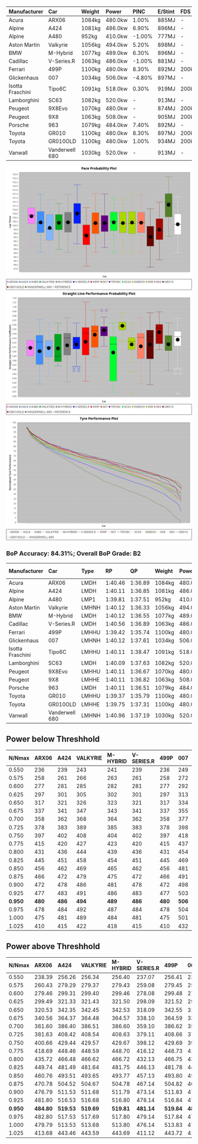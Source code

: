 | Manufacturer     | Car            | Weight | Power   | PINC    | E/Stint | FDS     |
|:-|:-|:-|:-|:-|:-|:-|
| Acura            | ARX06          | 1084kg | 480.0kw | 1.00%   | 885MJ   |    -    |
| Alpine           | A424           | 1081kg | 486.0kw | 6.90%   | 896MJ   |    -    |
| Alpine           | A480           | 952kg  | 410.0kw | -1.00%  | 777MJ   |    -    |
| Aston Martin     | Valkyrie       | 1056kg | 494.0kw | 5.20%   | 898MJ   |    -    |
| BMW              | M-Hybrid       | 1077kg | 489.0kw | 6.30%   | 896MJ   |    -    |
| Cadillac         | V-Series.R     | 1063kg | 486.0kw | -1.00%  | 881MJ   |    -    |
| Ferrari          | 499P           | 1100kg | 480.0kw | 8.30%   | 892MJ   | 200kph  |
| Glickenhaus      | 007            | 1034kg | 506.0kw | -4.80%  | 897MJ   |    -    |
| Isotta Fraschini | Tipo6C         | 1091kg | 518.0kw | 0.30%   | 919MJ   | 200kph  |
| Lamborghini      | SC63           | 1082kg | 520.0kw |    -    | 913MJ   |    -    |
| Peugeot          | 9X8Evo         | 1070kg | 480.0kw |    -    | 874MJ   | 200kph  |
| Peugeot          | 9X8            | 1063kg | 508.0kw |    -    | 905MJ   | 200kph  |
| Porsche          | 963            | 1079kg | 484.0kw | 7.40%   | 892MJ   |    -    |
| Toyota           | GR010          | 1100kg | 480.0kw | 8.30%   | 897MJ   | 200kph  |
| Toyota           | GR010OLD       | 1100kg | 480.0kw | 1.00%   | 934MJ   | 200kph  |
| Vanwall          | Vanderwell 680 | 1030kg | 520.0kw |    -    | 913MJ   |    -    |

![PACECHART](./IMG/ACOMETHOD.png)
![STRAIGHTLINEPERFORMANCECHART](./IMG/ACOMETHOD_sp.png)
![TYREPERFORMANCECHART](./IMG/ACOMETHOD_tw.png)

### BoP Accuracy: 84.31%; Overall BoP Grade: B2
| Manufacturer     | Car            | Type  | RP      | QP      | Weight | Power¹  | Threshhold | PINC    | Power²   | E/Stint | AVG Vmax  | FDS     | RDLC | L/Stint | BOP-Grade | Model Accuracy | Model Points | Match%  | SimDiff |
|:-|:-|:-|:-|:-|:-|:-|:-|:-|:-|:-|:-|:-|:-|:-|:-|:-|:-|:-|:-|
| Acura            | ARX06          | LMDH  | 1:40.46 | 1:36.89 | 1084kg | 480.0kw | 210.0kph   | 1.00%   | 484.80kw |  885MJ  | 291.22kph |    -    | 0.99 | 29      | +C2       | 100.00%        | 996          | 73.07%  | #       |
| Alpine           | A424           | LMDH  | 1:40.11 | 1:36.85 | 1081kg | 486.0kw | 210.0kph   | 6.90%   | 519.50kw |  896MJ  | 292.79kph |    -    | 0.99 | 29      | ~A1       | 98.45%         | 2220         | 96.44%  | #       |
| Alpine           | A480           | LMP1  | 1:39.81 | 1:37.51 |  952kg | 410.0kw | 210.0kph   | -1.00%  | 405.90kw |  777MJ  | 290.75kph |    -    | 0.98 | 27      | -A2       | 95.90%         | 1706         | 90.21%  | +0.17   |
| Aston Martin     | Valkyrie       | LMHNH | 1:40.12 | 1:36.33 | 1056kg | 494.0kw | 210.0kph   | 5.20%   | 519.70kw |  898MJ  | 295.37kph |    -    | 1.02 | 29      | +C2       | 100.00%        | 466          | 73.26%  | #       |
| BMW              | M-Hybrid       | LMDH  | 1:40.12 | 1:36.55 | 1077kg | 489.0kw | 210.0kph   | 6.30%   | 519.80kw |  896MJ  | 295.26kph |    -    | 1.00 | 29      | ~A1       | 100.00%        | 3339         | 100.00% | #       |
| Cadillac         | V-Series.R     | LMDH  | 1:40.56 | 1:36.89 | 1063kg | 486.0kw | 210.0kph   | -1.00%  | 481.10kw |  881MJ  | 292.46kph |    -    | 1.01 | 29      | +C2       | 99.03%         | 6041         | 73.53%  | #       |
| Ferrari          | 499P           | LMHHU | 1:39.42 | 1:35.74 | 1100kg | 480.0kw | 210.0kph   | 8.30%   | 519.80kw |  892MJ  | 295.09kph | 200kph  | 1.01 | 29      | -D1       | 99.97%         | 7286         | 66.63%  | #       |
| Glickenhaus      | 007            | LMHNH | 1:40.12 | 1:37.61 | 1034kg | 506.0kw | 210.0kph   | -4.80%  | 481.70kw |  897MJ  | 299.22kph |    -    | 0.96 | 29      | ~A1       | 93.90%         | 2170         | 98.54%  | +0.17   |
| Isotta Fraschini | Tipo6C         | LMHHU | 1:40.11 | 1:38.47 | 1091kg | 518.0kw | 210.0kph   | 0.30%   | 519.60kw |  919MJ  | 297.84kph | 200kph  | 1.03 | 29      | +C1       | 98.48%         | 130          | 78.52%  | #       |
| Lamborghini      | SC63           | LMDH  | 1:40.09 | 1:37.63 | 1082kg | 520.0kw | 210.0kph   |    -    | 520.00kw |  913MJ  | 293.51kph |    -    | 1.03 | 29      | ~A1       | 100.00%        | 784          | 98.09%  | #       |
| Peugeot          | 9X8Evo         | LMHHU | 1:40.11 | 1:36.67 | 1070kg | 480.0kw | 210.0kph   |    -    | 480.00kw |  874MJ  | 298.84kph | 200kph  | 0.99 | 29      | +B1       | 100.00%        | 1890         | 87.44%  | #       |
| Peugeot          | 9X8            | LMHHE | 1:40.11 | 1:36.82 | 1063kg | 508.0kw | 210.0kph   |    -    | 508.00kw |  905MJ  | 294.04kph | 200kph  | 1.01 | 29      | ~A1       | 98.18%         | 4753         | 100.00% | +0.34   |
| Porsche          | 963            | LMDH  | 1:40.11 | 1:36.51 | 1079kg | 484.0kw | 210.0kph   | 7.40%   | 519.80kw |  892MJ  | 294.61kph |    -    | 1.00 | 29      | ~A1       | 99.89%         | 15174        | 100.00% | #       |
| Toyota           | GR010          | LMHHU | 1:39.37 | 1:35.79 | 1100kg | 480.0kw | 210.0kph   | 8.30%   | 519.80kw |  897MJ  | 294.13kph | 200kph  | 1.01 | 29      | -D2       | 99.82%         | 5457         | 63.74%  | #       |
| Toyota           | GR010OLD       | LMHHE | 1:39.75 | 1:37.31 | 1100kg | 480.0kw | 210.0kph   | 1.00%   | 484.80kw |  934MJ  | 296.01kph | 200kph  | 1.00 | 29      | -B2       | 100.00%        | 930          | 83.05%  | +0.80   |
| Vanwall          | Vanderwell 680 | LMHNH | 1:40.96 | 1:37.19 | 1030kg | 520.0kw | 210.0kph   |    -    | 520.00kw |  913MJ  | 299.18kph |    -    | 1.02 | 29      | +D1       | 96.27%         | 645          | 66.42%  | -0.01   |

## Power below Threshhold
| N/Nmax    | ARX06   | A424    | VALKYRIE | M-HYBRID | V-SERIES.R | 499P    | 007     | TIPO6C  | SC63    | 9X8EVO  | 9X8     | 963     | GR010   | GR010OLD | VANDERWELL 680 | ​     | RPM      | A480            |
|:-|:-|:-|:-|:-|:-|:-|:-|:-|:-|:-|:-|:-|:-|:-|:-|:-|:-|:-|
|  0.550    |  236    |  239    |  243     |  241     |  239       |  236    |  249    |  255    |  256    |  236    |  250    |  238    |  236    |  236     |  256           |  ​    |   --     |  0.00           |
|  0.575    |  258    |  261    |  266     |  263     |  261       |  258    |  272    |  278    |  279    |  258    |  273    |  260    |  258    |  258     |  279           |  ​    |   --     |  0.00           |
|  0.600    |  277    |  281    |  285     |  282     |  281       |  277    |  292    |  299    |  300    |  277    |  293    |  279    |  277    |  277     |  300           |  ​    |   --     |  0.00           |
|  0.625    |  297    |  301    |  305     |  302     |  301       |  297    |  313    |  321    |  322    |  297    |  314    |  299    |  297    |  297     |  322           |  ​    |   --     |  0.00           |
|  0.650    |  317    |  321    |  326     |  323     |  321       |  317    |  334    |  342    |  343    |  317    |  335    |  320    |  317    |  317     |  343           |  ​    |   --     |  0.00           |
|  0.675    |  337    |  341    |  347     |  343     |  341       |  337    |  355    |  364    |  365    |  337    |  357    |  340    |  337    |  337     |  365           |  ​    |   --     |  0.00           |
|  0.700    |  358    |  362    |  368     |  364     |  362       |  358    |  377    |  386    |  387    |  358    |  378    |  361    |  358    |  358     |  387           |  ​    |   --     |  0.00           |
|  0.725    |  378    |  383    |  389     |  385     |  383       |  378    |  398    |  407    |  409    |  378    |  399    |  381    |  378    |  378     |  409           |  ​    |   --     |  0.00           |
|  0.750    |  397    |  402    |  408     |  404     |  402       |  397    |  418    |  428    |  430    |  397    |  420    |  400    |  397    |  397     |  430           |  ​    |   --     |  0.00           |
|  0.775    |  415    |  420    |  427     |  423     |  420       |  415    |  437    |  447    |  449    |  415    |  439    |  418    |  415    |  415     |  449           |  ​    |  5000    |  -3,209,326.78  |
|  0.800    |  431    |  436    |  444     |  439     |  436       |  431    |  454    |  465    |  467    |  431    |  456    |  435    |  431    |  431     |  467           |  ​    |  5500    |  -3,495,358.73  |
|  0.825    |  445    |  451    |  458     |  454     |  451       |  445    |  469    |  480    |  482    |  445    |  471    |  449    |  445    |  445     |  482           |  ​    |  5999    |  -3,795,382.63  |
|  0.850    |  456    |  462    |  469     |  465     |  462       |  456    |  481    |  492    |  494    |  456    |  483    |  460    |  456    |  456     |  494           |  ​    |  6499    |  -4,109,400.48  |
|  0.875    |  466    |  472    |  479     |  475     |  472       |  466    |  491    |  503    |  505    |  466    |  493    |  470    |  466    |  466     |  505           |  ​    |  7000    |  -4,437,409.28  |
|  0.900    |  472    |  478    |  486     |  481     |  478       |  472    |  498    |  510    |  512    |  472    |  500    |  476    |  472    |  472     |  512           |  ​    |  7500    |  -4,779,412.02  |
|  0.925    |  477    |  483    |  491     |  486     |  483       |  477    |  503    |  515    |  517    |  477    |  505    |  481    |  477    |  477     |  517           |  ​    |  8000    |  406.73         |
| **0.950** | **480** | **486** | **494**  | **489**  | **486**    | **480** | **506** | **518** | **520** | **480** | **508** | **484** | **480** | **480**  | **520**        | **​** | **8499** | **409.73**      |
|  0.975    |  478    |  484    |  492     |  487     |  484       |  478    |  504    |  516    |  518    |  478    |  506    |  482    |  478    |  478     |  518           |  ​    |  9000    |  204.36         |
|  1.000    |  475    |  481    |  489     |  484     |  481       |  475    |  501    |  512    |  514    |  475    |  503    |  479    |  475    |  475     |  514           |  ​    |   --     |  0.00           |
|  1.025    |  410    |  415    |  422     |  418     |  415       |  410    |  432    |  442    |  444    |  410    |  434    |  413    |  410    |  410     |  444           |  ​    |   --     |  0.00           |

## Power above Threshhold
| N/Nmax    | ARX06      | A424       | VALKYRIE   | M-HYBRID   | V-SERIES.R | 499P       | 007        | TIPO6C     | SC63    | 9X8EVO  | 9X8     | 963        | GR010      | GR010OLD   | VANDERWELL 680 | ​     | RPM      | A480            |
|:-|:-|:-|:-|:-|:-|:-|:-|:-|:-|:-|:-|:-|:-|:-|:-|:-|:-|:-|
|  0.550    |  238.39    |  256.26    |  256.34    |  256.40    |  237.07    |  256.41    |  237.35    |  256.27    |  256    |  236    |  250    |  256.40    |  256.41    |  238.39    |  256           |  ​    |   --     |  0.00           |
|  0.575    |  260.43    |  279.29    |  279.37    |  279.43    |  259.08    |  279.45    |  259.38    |  279.30    |  279    |  258    |  273    |  279.44    |  279.45    |  260.43    |  279           |  ​    |   --     |  0.00           |
|  0.600    |  279.46    |  299.31    |  299.40    |  299.46    |  278.08    |  299.48    |  278.41    |  299.32    |  300    |  277    |  293    |  299.47    |  299.48    |  279.46    |  300           |  ​    |   --     |  0.00           |
|  0.625    |  299.49    |  321.33    |  321.43    |  321.50    |  298.09    |  321.52    |  298.44    |  321.34    |  322    |  297    |  314    |  321.50    |  321.52    |  299.49    |  322           |  ​    |   --     |  0.00           |
|  0.650    |  320.53    |  342.35    |  342.45    |  342.53    |  318.09    |  342.55    |  318.47    |  342.37    |  343    |  317    |  335    |  342.54    |  342.55    |  320.53    |  343           |  ​    |   --     |  0.00           |
|  0.675    |  340.56    |  364.37    |  364.48    |  364.57    |  338.10    |  364.59    |  338.50    |  364.39    |  365    |  337    |  357    |  364.57    |  364.59    |  340.56    |  365           |  ​    |   --     |  0.00           |
|  0.700    |  361.60    |  386.40    |  386.51    |  386.60    |  359.10    |  386.62    |  359.53    |  386.41    |  387    |  358    |  378    |  386.61    |  386.62    |  361.60    |  387           |  ​    |   --     |  0.00           |
|  0.725    |  381.63    |  408.42    |  408.54    |  408.63    |  379.11    |  408.66    |  379.56    |  408.44    |  409    |  378    |  399    |  408.64    |  408.66    |  381.63    |  409           |  ​    |   --     |  0.00           |
|  0.750    |  400.66    |  429.44    |  429.57    |  429.67    |  398.12    |  429.69    |  398.59    |  429.46    |  430    |  397    |  420    |  429.67    |  429.69    |  400.66    |  430           |  ​    |   --     |  0.00           |
|  0.775    |  418.69    |  448.46    |  448.59    |  448.70    |  416.12    |  448.73    |  416.62    |  448.48    |  449    |  415    |  439    |  448.70    |  448.73    |  418.69    |  449           |  ​    |  5000    |  -3,209,326.78  |
|  0.800    |  435.72    |  466.48    |  466.62    |  466.72    |  432.13    |  466.75    |  432.64    |  466.50    |  467    |  431    |  456    |  466.73    |  466.75    |  435.72    |  467           |  ​    |  5500    |  -3,495,358.73  |
|  0.825    |  449.74    |  481.49    |  481.64    |  481.75    |  446.13    |  481.78    |  446.66    |  481.51    |  482    |  445    |  471    |  481.76    |  481.78    |  449.74    |  482           |  ​    |  5999    |  -3,795,382.63  |
|  0.850    |  460.76    |  493.51    |  493.65    |  493.77    |  457.13    |  493.80    |  457.68    |  493.53    |  494    |  456    |  483    |  493.78    |  493.80    |  460.76    |  494           |  ​    |  6499    |  -4,109,400.48  |
|  0.875    |  470.78    |  504.52    |  504.67    |  504.78    |  467.14    |  504.82    |  467.69    |  504.54    |  505    |  466    |  493    |  504.79    |  504.82    |  470.78    |  505           |  ​    |  7000    |  -4,437,409.28  |
|  0.900    |  476.79    |  511.53    |  511.68    |  511.79    |  473.14    |  511.83    |  473.70    |  511.55    |  512    |  472    |  500    |  511.80    |  511.83    |  476.79    |  512           |  ​    |  7500    |  -4,779,412.02  |
|  0.925    |  481.80    |  516.53    |  516.68    |  516.80    |  478.14    |  516.84    |  478.71    |  516.55    |  517    |  477    |  505    |  516.81    |  516.84    |  481.80    |  517           |  ​    |  8000    |  406.73         |
| **0.950** | **484.80** | **519.53** | **519.69** | **519.81** | **481.14** | **519.84** | **481.71** | **519.55** | **520** | **480** | **508** | **519.82** | **519.84** | **484.80** | **520**        | **​** | **8499** | **409.73**      |
|  0.975    |  482.80    |  517.53    |  517.69    |  517.80    |  479.14    |  517.84    |  479.71    |  517.55    |  518    |  478    |  506    |  517.81    |  517.84    |  482.80    |  518           |  ​    |  9000    |  204.36         |
|  1.000    |  479.79    |  513.53    |  513.68    |  513.80    |  476.14    |  513.83    |  476.70    |  513.55    |  514    |  475    |  503    |  513.81    |  513.83    |  479.79    |  514           |  ​    |   --     |  0.00           |
|  1.025    |  413.68    |  443.46    |  443.59    |  443.69    |  411.12    |  443.72    |  411.61    |  443.47    |  444    |  410    |  434    |  443.70    |  443.72    |  413.68    |  444           |  ​    |   --     |  0.00           |
